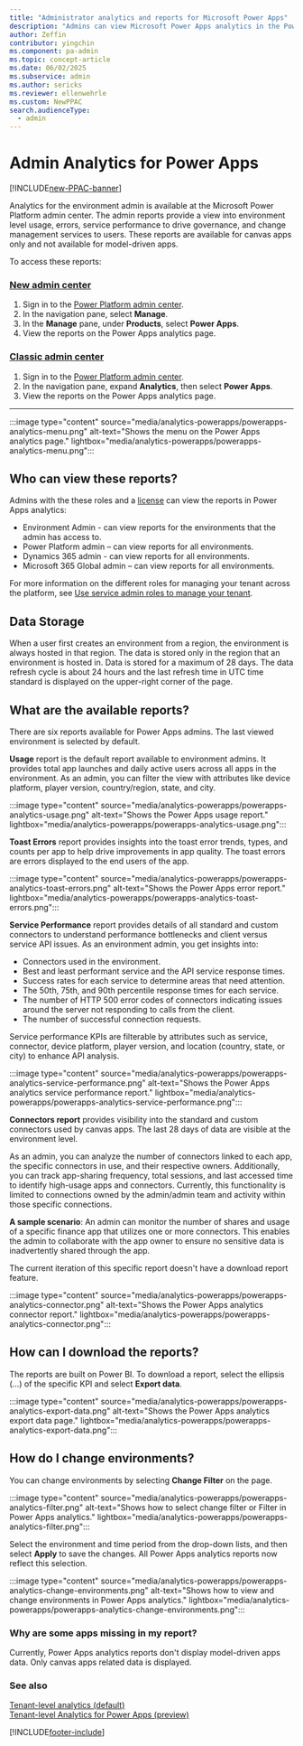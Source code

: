 ```yaml
---
title: "Administrator analytics and reports for Microsoft Power Apps"
description: "Admins can view Microsoft Power Apps analytics in the Power Platform admin center, including reports on environment-level usage, errors, and service performance."
author: Zeffin
contributor: yingchin
ms.component: pa-admin
ms.topic: concept-article
ms.date: 06/02/2025
ms.subservice: admin
ms.author: sericks
ms.reviewer: ellenwehrle
ms.custom: NewPPAC
search.audienceType: 
  - admin
---
```

# Admin Analytics for Power Apps

[!INCLUDE[new-PPAC-banner](~/includes/new-PPAC-banner.md)]

Analytics for the environment admin is available at the Microsoft Power Platform admin center. The admin reports provide a view into environment level usage, errors, service performance to drive governance, and change management services to users. These reports are available for canvas apps only and not available for model-driven apps.

To access these reports:

### [New admin center](#tab/new)

1. Sign in to the [Power Platform admin center](https://admin.powerplatform.microsoft.com/).
1. In the navigation pane, select **Manage**.
1. In the **Manage** pane, under **Products**, select **Power Apps**.
1. View the reports on the Power Apps analytics page.

### [Classic admin center](#tab/classic)

1. Sign in to the [Power Platform admin center](https://admin.powerplatform.microsoft.com/).
1. In the navigation pane, expand **Analytics**, then select **Power Apps**.
1. View the reports on the Power Apps analytics page.

---

:::image type="content" source="media/analytics-powerapps/powerapps-analytics-menu.png" alt-text="Shows the menu on the Power Apps analytics page." lightbox="media/analytics-powerapps/powerapps-analytics-menu.png":::

## Who can view these reports?

Admins with the these roles and a [license](pricing-billing-skus.md) can view the reports in Power Apps analytics:

- Environment Admin - can view reports for the environments that the admin has access to.
- Power Platform admin – can view reports for all environments.
- Dynamics 365 admin - can view reports for all environments.
- Microsoft 365 Global admin – can view reports for all environments.

For more information on the different roles for managing your tenant across the platform, see [Use service admin roles to manage your tenant](use-service-admin-role-manage-tenant.md).

## Data Storage

When a user first creates an environment from a region, the environment is always hosted in that region. The data is stored only in the region that an environment is hosted in. Data is stored for a maximum of 28 days. The data refresh cycle is about 24 hours and the last refresh time in UTC time standard is displayed on the upper-right corner of the page.

## What are the available reports?

There are six reports available for Power Apps admins. The last viewed environment is selected by default.  

**Usage** report is the default report available to environment admins. It provides total app launches and daily active users across all apps in the environment. As an admin, you can filter the view with attributes like device platform, player version, country/region, state, and city.

:::image type="content" source="media/analytics-powerapps/powerapps-analytics-usage.png" alt-text="Shows the Power Apps usage report." lightbox="media/analytics-powerapps/powerapps-analytics-usage.png":::

**Toast Errors** report provides insights into the toast error trends, types, and counts per app to help drive improvements in app quality. The toast errors are errors displayed to the end users of the app.

:::image type="content" source="media/analytics-powerapps/powerapps-analytics-toast-errors.png" alt-text="Shows the Power Apps error report." lightbox="media/analytics-powerapps/powerapps-analytics-toast-errors.png":::

**Service Performance** report provides details of all standard and custom connectors to understand performance bottlenecks and client versus service API issues. As an environment admin, you get insights into:  

- Connectors used in the environment.
- Best and least performant service and the API service response times.  
- Success rates for each service to determine areas that need attention.
- The 50th, 75th, and 90th percentile response times for each service.
- The number of HTTP 500 error codes of connectors indicating issues around the server not responding to calls from the client.
- The number of successful connection requests.

Service performance KPIs are filterable by attributes such as service, connector, device platform, player version, and location (country, state, or city) to enhance API analysis.

:::image type="content" source="media/analytics-powerapps/powerapps-analytics-service-performance.png" alt-text="Shows the Power Apps analytics service performance report." lightbox="media/analytics-powerapps/powerapps-analytics-service-performance.png":::

**Connectors report** provides visibility into the standard and custom connectors used by canvas apps. The last 28 days of data are visible at the environment level.  

As an admin, you can analyze the number of connectors linked to each app, the specific connectors in use, and their respective owners. Additionally, you can track app-sharing frequency, total sessions, and last accessed time to identify high-usage apps and connectors. Currently, this functionality is limited to connections owned by the admin/admin team and activity within those specific connections.

**A sample scenario**: An admin can monitor the number of shares and usage of a specific finance app that utilizes one or more connectors. This enables the admin to collaborate with the app owner to ensure no sensitive data is inadvertently shared through the app.  

The current iteration of this specific report doesn't have a download report feature.

:::image type="content" source="media/analytics-powerapps/powerapps-analytics-connector.png" alt-text="Shows the Power Apps analytics connector report." lightbox="media/analytics-powerapps/powerapps-analytics-connector.png":::

## How can I download the reports?

The reports are built on Power BI. To download a report, select the ellipsis (…) of the specific KPI and select **Export data**.

:::image type="content" source="media/analytics-powerapps/powerapps-analytics-export-data.png" alt-text="Shows the Power Apps analytics export data page." lightbox="media/analytics-powerapps/powerapps-analytics-export-data.png":::

## How do I change environments?

You can change environments by selecting **Change Filter** on the page.

:::image type="content" source="media/analytics-powerapps/powerapps-analytics-filter.png" alt-text="Shows how to select change filter or Filter in Power Apps analytics." lightbox="media/analytics-powerapps/powerapps-analytics-filter.png":::

Select the environment and time period from the drop-down lists, and then select **Apply** to save the changes. All Power Apps analytics reports now reflect this selection.

:::image type="content" source="media/analytics-powerapps/powerapps-analytics-change-environments.png" alt-text="Shows how to view and change environments in Power Apps analytics." lightbox="media/analytics-powerapps/powerapps-analytics-change-environments.png":::

### Why are some apps missing in my report?

Currently, Power Apps analytics reports don't display model-driven apps data. Only canvas apps related data is displayed.

### See also

[Tenant-level analytics (default)](tenant-level-analytics.md) <br />
[Tenant-level Analytics for Power Apps (preview)](powerapps-analytics-reports.md)

[!INCLUDE[footer-include](../includes/footer-banner.md)]
